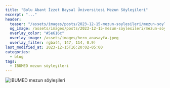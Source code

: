 ```yaml
---
title: "Bolu Abant İzzet Baysal Üniversitesi Mezun Söyleşileri"
excerpt: "..."
header:
  teaser: "/assets/images/posts/2023-12-15-mezun-soylesileri/mezun-soylesileri.jpeg"
  og_image: /assets/images/posts/2023-12-15-mezun-soylesileri/mezun-soylesileri.jpeg
  overlay_color: "#5e616c"
  overlay_image: /assets/images/hero_anasayfa.jpeg
  overlay_filter: rgba(4, 147, 114, 0.9)
last_modified_at: 2023-12-15T16:20:02-05:00
categories:
  - blog
tags:
  - IBUMED mezun söyleşileri
---
```



<img src="{{ site.url }}{{ site.baseurl }}/assets/images/posts/2023-12-15-mezun-soylesileri/mezun-soylesileri.jpeg" alt="IBUMED mezun söyleşileri">